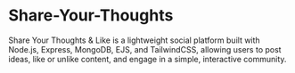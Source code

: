 # Share-Your-Thoughts
Share Your Thoughts &amp; Like is a lightweight social platform built with Node.js, Express, MongoDB, EJS, and TailwindCSS, allowing users to post ideas, like or unlike content, and engage in a simple, interactive community.
